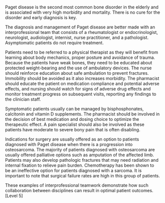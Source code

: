 Paget disease is the second most common bone disorder in the elderly and is associated with very high morbidity and mortality. There is no cure for the disorder and early diagnosis is key.

The diagnosis and management of Paget disease are better made with an interprofessional team that consists of a rheumatologist or endocrinologist, neurologist, audiologist, internist, nurse practitioner, and a pathologist. Asymptomatic patients do not require treatment.

Patients need to be referred to a physical therapist as they will benefit from learning about body mechanics, proper posture and avoidance of trauma. Because the patients have weak bones, they need to be educated about protected weight-bearing and the use of ambulatory devices. The nurse should reinforce education about safe ambulation to prevent fractures. Immobility should be avoided as it also increases morbidity. The pharmacist should educate the patient on medication compliance and potential adverse effects, and nursing should watch for signs of adverse drug effects and monitor treatment progress on subsequent visits, reporting any findings to the clinician staff.

Symptomatic patients usually can be managed by bisphosphonates, calcitonin and vitamin D supplements. The pharmacist should be involved in the decision of best medication and dosing choice to optimize the therapeutic effect. A pain specialist should also be involved as these patients have moderate to severe bony pain that is often disabling.

Indications for surgery are usually offered as an option to patients diagnosed with Paget disease when there is a progression into osteosarcoma. The majority of patients diagnosed with osteosarcoma are usually offered palliative options such as amputation of the affected limb. Patients may also develop pathologic fractures that may need radiation and internal fixation to relieve pain burden. Chemotherapy has been shown to be an ineffective option for patients diagnosed with a sarcoma. It is important to note that surgical failure rates are high in this group of patients.

These examples of interprofessional teamwork demonstrate how such collaboration between disciplines can result in optimal patient outcomes. [Level 5]